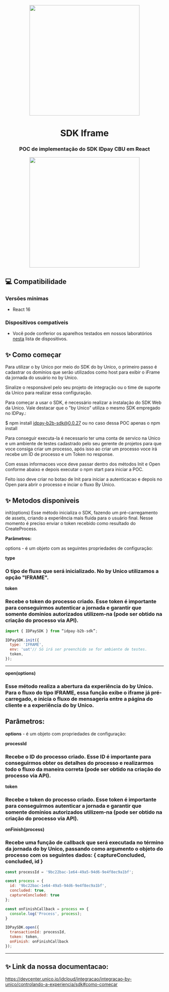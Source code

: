 <p align='center'>
  <a href='https://unico.io'>
    <img width='350' src='https://unico.io/wp-content/uploads/2024/05/idcloud-horizontal-color.svg'></img>
  </a>
</p>

<h1 align='center'>SDK Iframe</h1>

<div align='center'>
  
  ### POC de implementação do SDK IDpay CBU em React
  
  <img width='350' src='https://quintagroup.com/cms/js/js-image/react.js-logo.png/@@images/a9bf22bd-373a-4fae-a900-c22fd12c87c7.png'></img>
</div>

## 💻 Compatibilidade

### Versões mínimas

- React 16

### Dispositivos compatíveis

- Você pode conferior os aparelhos testados em nossos laboratórios <a href='https://devcenter.unico.io/idcloud/integracao/integracao-by-unico/visao-geral#dispositivos-compativeis'>nesta</a> lista de dispositivos.


## ✨ Como começar

Para utilizar o by Unico por meio do SDK do by Unico, o primeiro passo é cadastrar os domínios que serão utilizados como host para exibir o iFrame da jornada do usuário no by Unico.

Sinalize o responsável pelo seu projeto de integração ou o time de suporte da Unico para realizar essa configuração.

Para começar a usar o SDK, é necessário realizar a instalação do SDK Web da Unico. Vale destacar que o "by Unico" utiliza o mesmo SDK empregado no IDPay.:

$ npm install idpay-b2b-sdk@0.0.27 ou no caso dessa POC apenas o npm install

Para conseguir executa-la é necessario ter uma conta de servico na Unico e um ambiente de testes cadastrado pelo seu gerente de projetos para que voce consiga criar um processo, após isso ao criar um processo voce irá recebe um ID de processo e um Token no response.

Com essas informacoes voce deve passar dentro dos métodos Init e Open conforme abaixo e depois executar o npm start para iniciar a POC.

Feito isso deve criar no botao de Init para iniciar a autenticacao e depois no Open para abrir o processo e inciar o fluxo By Unico.


## ✨ Metodos disponiveis

init(options)
Esse método inicializa o SDK, fazendo um pré-carregamento de assets, criando a experiência mais fluida para o usuário final. Nesse momento é preciso enviar o token recebido como resultado do CreateProcess.

<strong>Parâmetros:</strong>

options - é um objeto com as seguintes propriedades de configuração:

<strong>type</strong>

### O tipo de fluxo que será inicializado. No by Unico utilizamos a opção "IFRAME".

<strong>token</strong>

### Recebe o token do processo criado. Esse token é importante para conseguirmos autenticar a jornada e garantir que somente domínios autorizados utilizem-na (pode ser obtido na criação do processo via API).

```javascript
import { IDPaySDK } from “idpay-b2b-sdk”;

IDPaySDK.init({
  type: 'IFRAME',
  env: 'uat'// Só irá ser preenchido se for ambiente de testes.
  token,
});
```

---

<strong>open(options)</strong>
### Esse método realiza a abertura da experiência do by Unico. Para o fluxo do tipo IFRAME, essa função exibe o iframe já pré-carregado, e inicia o fluxo de mensageria entre a página do cliente e a experiência do by Unico.

## Parâmetros:

<strong>options</strong> - é um objeto com propriedades de configuração:

<strong>processId</strong>

### Recebe o ID do processo criado. Esse ID é importante para conseguirmos obter os detalhes do processo e realizarmos todo o fluxo da maneira correta (pode ser obtido na criação do processo via API).

<strong>token</strong>

### Recebe o token do processo criado. Esse token é importante para conseguirmos autenticar a jornada e garantir que somente domínios autorizados utilizem-na (pode ser obtido na criação do processo via API).

<strong>onFinish(process)</strong>

### Recebe uma função de callback que será executada no término da jornada do by Unico, passando como argumento o objeto do processo com os seguintes dados: { captureConcluded, concluded, id }

```javascript
const processId = '9bc22bac-1e64-49a5-94d6-9e4f8ec9a1bf';
```

```javascript
const process = {
  id: '9bc22bac-1e64-49a5-94d6-9e4f8ec9a1bf',
  concluded: true,
  captureConcluded: true
};
```

```javascript
const onFinishCallback = process => {
  console.log('Process', process);
}
```

```javascript
IDPaySDK.open({
  transactionId: processId,
  token: token,
  onFinish: onFinishCallback
});
```

---

## ✨ Link da nossa documentacao: 

https://devcenter.unico.io/idcloud/integracao/integracao-by-unico/controlando-a-experiencia/sdk#como-comecar

